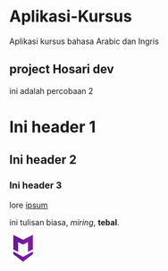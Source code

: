 # Aplikasi-Kursus
Aplikasi kursus bahasa Arabic dan Ingris
## project Hosari dev
ini adalah percobaan 2

# Ini header 1
## Ini header 2
### Ini header 3

lore [ipsum](http://google.com)

ini tulisan biasa, _miring_, __tebal__.

![alt text](https://github.com/adam-p/markdown-here/raw/master/src/common/images/icon48.png "Logo Title Text 1")